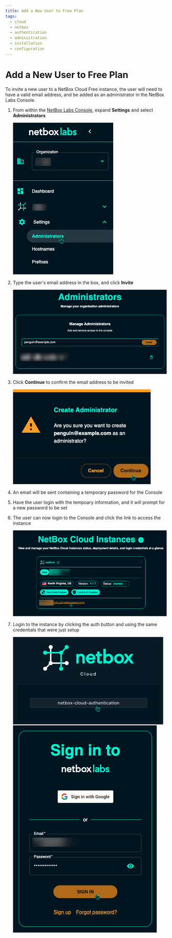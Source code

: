 ```yaml
---
title: Add a New User to Free Plan
tags:
  - cloud
  - netbox
  - authentication
  - administration
  - installation
  - configuration
---
```


# Add a New User to Free Plan

To invite a new user to a NetBox Cloud Free instance, the user will need to have a valid email address, and be added as an administrator in the NetBox Labs Console.

1. From within the [NetBox Labs Console](https://console.netboxlabs.com), expand **Settings** and select **Administrators**

    ![netbox console admin nav](../images/console/console_administrators_nav.png)

2. Type the user's email address in the box, and click **Invite**

    ![netbox console admin invite](../images/console/console_administrators_invite.png)

3. Click **Continue** to confirm the email address to be invited

    ![netbox console admin invite confirm](../images/console/console_administrators_invite_confirm.png)

4. An email will be sent containing a temporary password for the Console

5. Have the user login with the tempoary information, and it will prompt for a new password to be set

6. The user can now login to the Console and click the link to access the instance

    ![netbox console click instance link](../images/console/console_click_instance_link.png)

7. Login to the instance by clicking the auth button and using the same credentials that were just setup

    ![netbox console auth button](../images/console/instance_click_login.png)
    ![netbox console login](../images/console/instance_login.png)
